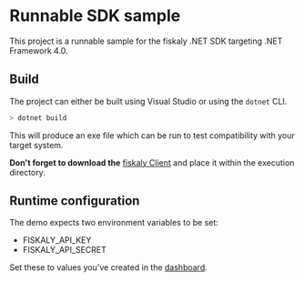 # Runnable SDK sample

This project is a runnable sample for the fiskaly .NET SDK targeting .NET Framework 4.0.

## Build

The project can either be built using Visual Studio or using the `dotnet` CLI.

```bash
> dotnet build
```

This will produce an exe file which can be run to test compatibility with your target system.

**Don't forget to download the** [fiskaly Client](https://developer.fiskaly.com/downloads) and place it within the execution directory.

## Runtime configuration

The demo expects two environment variables to be set:

- FISKALY_API_KEY
- FISKALY_API_SECRET

Set these to values you've created in the [dashboard](https://dashboard.fiskaly.com/).
